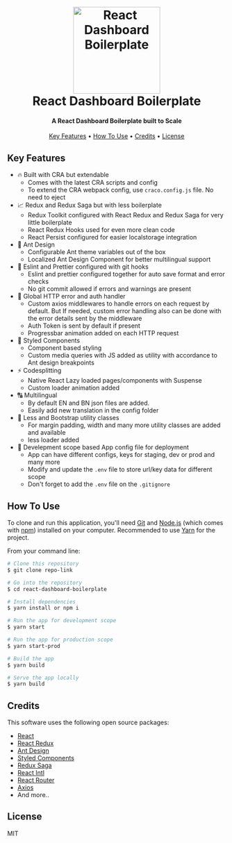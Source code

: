 <h1 align="center">
  <br>
  <img src="https://i.imgur.com/7nkwu15.png" alt="React Dashboard Boilerplate" width="200">
  <br>
    React Dashboard Boilerplate
  <br>
</h1>

<h4 align="center">A React Dashboard Boilerplate built to Scale</h4>

<p align="center">
  <a href="#key-features">Key Features</a> •
  <a href="#how-to-use">How To Use</a> •
  <a href="#credits">Credits</a> •
  <a href="#license">License</a>
</p>

## Key Features

- :fire: Built with CRA but extendable
  - Comes with the latest CRA scripts and config
  - To extend the CRA webpack config, use `craco.config.js` file. No need to eject
- :chart_with_upwards_trend: Redux and Redux Saga but with less boilerplate
  - Redux Toolkit configured with React Redux and Redux Saga for very little boilerplate
  - React Redux Hooks used for even more clean code
  - React Persist configured for easier localstorage integration
- :blue_heart: Ant Design
  - Configurable Ant theme variables out of the box
  - Localized Ant Design Component for better multilingual support
- :cop: Eslint and Prettier configured with git hooks
  - Eslint and prettier configured together for auto save format and error checks
  - No git commit allowed if errors and warnings are present
- :raised_hands: Global HTTP error and auth handler
  - Custom axios middlewares to handle errors on each request by default. But If needed, custom error handling also can be done with the error details sent by the middleware
  - Auth Token is sent by default if present
  - Progressbar animation added on each HTTP request
- :nail_care: Styled Components
  - Component based styling
  - Custom media queries with JS added as utility with accordance to Ant design breakpoints
- :zap: Codesplitting
  - Native React Lazy loaded pages/components with Suspense
  - Custom loader animation added
- :capital_abcd: Multilingual
  - By default EN and BN json files are added.
  - Easily add new translation in the config folder
- :art: Less and Bootstrap utility classes
  - For margin padding, width and many more utility classes are added and available
  - less loader added
- :rocket: Develepment scope based App config file for deployment
  - App can have different configs, keys for staging, dev or prod and many more
  - Modify and update the `.env` file to store url/key data for different scope
  - Don't forget to add the `.env` file on the `.gitignore`

## How To Use

To clone and run this application, you'll need [Git](https://git-scm.com) and [Node.js](https://nodejs.org/en/download/) (which comes with [npm](http://npmjs.com)) installed on your computer. Recommended to use [Yarn](https://classic.yarnpkg.com/en/docs/install/#windows-stable) for the project.

From your command line:

```bash
# Clone this repository
$ git clone repo-link

# Go into the repository
$ cd react-dashboard-boilerplate

# Install dependencies
$ yarn install or npm i

# Run the app for development scope
$ yarn start

# Run the app for production scope
$ yarn start-prod

# Build the app
$ yarn build

# Serve the app locally
$ yarn build


```

## Credits

This software uses the following open source packages:

- [React](https://reactjs.org/)
- [React Redux](https://react-redux.js.org/)
- [Ant Design](https://ant.design/)
- [Styled Components](https://styled-components.com/)
- [Redux Saga](https://redux-saga.js.org/)
- [React Intl](https://formatjs.io/docs/react-intl/)
- [React Router](https://reactrouter.com/)
- [Axios](https://www.axios.com/)
- And more..

## License

MIT

